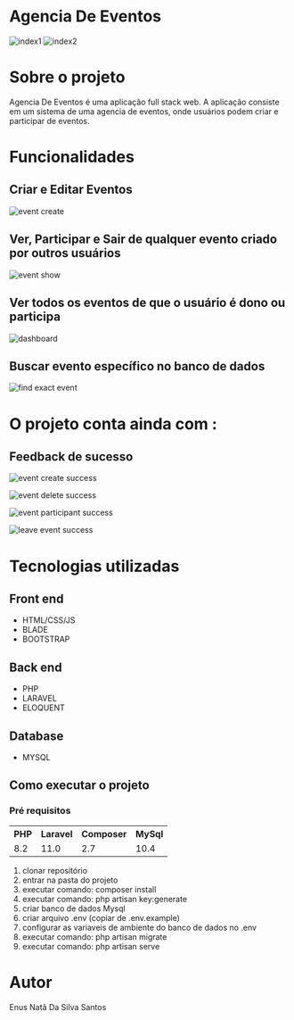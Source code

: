 # Agencia De Eventos

![index1](https://github.com/user-attachments/assets/1ab19041-16a5-40e2-9a05-c7bc58f74b77)
![index2](https://github.com/user-attachments/assets/a666f5ef-5b5e-4613-b4fb-c30846251967)

# Sobre o projeto

Agencia De Eventos é uma aplicação full stack web. A aplicação consiste em um sistema de uma agencia de eventos, onde usuários podem criar e participar de eventos.

# Funcionalidades

## Criar e Editar Eventos

![event create](https://github.com/user-attachments/assets/5f528e79-9894-419e-92c1-5c7be88b9cf4)

## Ver, Participar e Sair de qualquer evento criado por outros usuários

![event show](https://github.com/user-attachments/assets/1e1b36de-67ef-4531-b41f-53f317d3135c)

## Ver todos os eventos de que o usuário é dono ou participa 

![dashboard](https://github.com/user-attachments/assets/d7da485c-d9a4-4138-a398-76ebb9483ac0)

## Buscar evento específico no banco de dados

![find exact event](https://github.com/user-attachments/assets/a1ad6ff3-726f-4b41-aa58-58106433215d)

# O projeto conta ainda com :

## Feedback de sucesso

![event create success](https://github.com/user-attachments/assets/4428755a-f45c-4167-a2ca-cb04cd62a78b)

![event delete success](https://github.com/user-attachments/assets/de237fd7-697d-43b0-bee1-0c96d2d54096)

![event participant success](https://github.com/user-attachments/assets/0be676cc-f4a0-4049-8ed1-3aed6985824d)

![leave event success](https://github.com/user-attachments/assets/3a8d39f9-8d8f-470b-85b5-693c4b1f0570)

# Tecnologias utilizadas

## Front end

* HTML/CSS/JS
* BLADE
* BOOTSTRAP

## Back end

* PHP
* LARAVEL
* ELOQUENT

## Database

* MYSQL

## Como executar o projeto

### Pré requisitos

<table>
    <tr>
        <th>PHP</th>
        <th>Laravel</th>
        <th>Composer</th>
        <th>MySql</th>
    </tr>
    <tr>
        <td>8.2</td>
        <td>11.0</td>
        <td>2.7</td>
        <td>10.4</td>
    </tr>
</table>


1. clonar repositório
2. entrar na pasta do projeto
3. executar comando: composer install
4. executar comando: php artisan key:generate
5. criar banco de dados Mysql
6. criar arquivo .env (copiar de .env.example)
7. configurar as variaveis de ambiente do banco de dados no .env
8. executar comando: php artisan migrate
9. executar comando: php artisan serve

# Autor

Enus Natã Da Silva Santos

